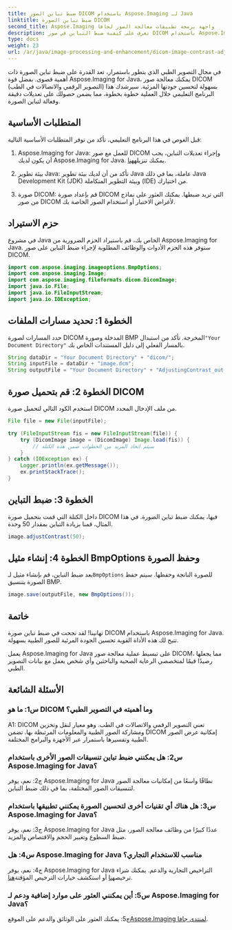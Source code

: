 ```yaml
---
title: ضبط تباين الصور DICOM باستخدام Aspose.Imaging لـ Java
linktitle: ضبط تباين الصورة DICOM
second_title: Aspose.Imaging واجهة برمجة تطبيقات معالجة الصور لجافا
description: تعرف على كيفية ضبط التباين في صور DICOM باستخدام Aspose.Imaging for Java. تعزيز الجودة البصرية للصور الطبية دون عناء.
type: docs
weight: 23
url: /ar/java/image-processing-and-enhancement/dicom-image-contrast-adjustment/
---
```

في مجال التصوير الطبي الذي يتطور باستمرار، تعد القدرة على ضبط تباين الصورة ذات أهمية قصوى. بفضل قوة Aspose.Imaging for Java، يمكنك معالجة صور DICOM (التصوير الرقمي والاتصالات في الطب) بسهولة لتحسين جودتها المرئية. سيرشدك هذا البرنامج التعليمي خلال العملية خطوة بخطوة، مما يضمن حصولك على تعديلات دقيقة وفعالة لتباين الصورة.

## المتطلبات الأساسية

قبل الغوص في هذا البرنامج التعليمي، تأكد من توفر المتطلبات الأساسية التالية:

1.  Aspose.Imaging for Java: للعمل مع صور DICOM وإجراء تعديلات التباين، يجب أن يكون لديك Aspose.Imaging for Java. يمكنك تنزيله[هنا](https://releases.aspose.com/imaging/java/).

2. بيئة تطوير Java: تأكد من أن لديك بيئة تطوير Java عاملة، بما في ذلك Java Development Kit (JDK) وبيئة التطوير المتكاملة (IDE) من اختيارك.

3. صورة DICOM: قم بإعداد صورة DICOM التي تريد ضبطها. يمكنك العثور على نماذج من صور DICOM لأغراض الاختبار أو استخدام الصور الخاصة بك.

## حزم الاستيراد

في مشروع Java الخاص بك، قم باستيراد الحزم الضرورية من Aspose.Imaging for Java. ستوفر هذه الحزم الأدوات والوظائف المطلوبة لإجراء ضبط التباين على صور DICOM.

```java
import com.aspose.imaging.imageoptions.BmpOptions;
import com.aspose.imaging.Image;
import com.aspose.imaging.fileformats.dicom.DicomImage;
import java.io.File;
import java.io.FileInputStream;
import java.io.IOException;
```

## الخطوة 1: تحديد مسارات الملفات

 حدد المسارات لصورة DICOM المدخلة وصورة BMP المخرجة. تأكد من استبدال`"Your Document Directory"` بالمسار الفعلي إلى دليل المستندات الخاص بك.

```java
String dataDir = "Your Document Directory" + "dicom/";
String inputFile = dataDir + "image.dcm";
String outputFile = "Your Document Directory" + "AdjustingContrast_out.bmp";
```

## الخطوة 2: قم بتحميل صورة DICOM

استخدم الكود التالي لتحميل صورة DICOM من ملف الإدخال المحدد.

```java
File file = new File(inputFile);

try (FileInputStream fis = new FileInputStream(file)) {
    try (DicomImage image = (DicomImage) Image.load(fis)) {
        // سيتم اتخاذ المزيد من الخطوات ضمن هذه الكتلة
    }
} catch (IOException ex) {
    Logger.println(ex.getMessage());
    ex.printStackTrace();
}
```

## الخطوة 3: ضبط التباين

داخل الكتلة التي قمت بتحميل صورة DICOM فيها، يمكنك ضبط تباين الصورة. في هذا المثال، قمنا بزيادة التباين بمقدار 50 وحدة.

```java
image.adjustContrast(50);
```

## الخطوة 4: إنشاء مثيل BmpOptions وحفظ الصورة

 بعد ضبط التباين، قم بإنشاء مثيل لـ`BmpOptions` للصورة الناتجة وحفظها. سيتم حفظ الصورة بتنسيق BMP.

```java
image.save(outputFile, new BmpOptions());
```

## خاتمة

تهانينا! لقد نجحت في ضبط تباين صورة DICOM باستخدام Aspose.Imaging for Java. تتيح لك هذه الأداة القوية تحسين الجودة المرئية للصور الطبية بسهولة.

يعمل Aspose.Imaging for Java على تبسيط عملية معالجة صور DICOM، مما يجعلها رصيدًا قيمًا لمتخصصي الرعاية الصحية والباحثين وأي شخص يعمل مع بيانات التصوير الطبي.

## الأسئلة الشائعة

### س1: ما هو DICOM وما أهميته في التصوير الطبي؟

A1: DICOM تعني التصوير الرقمي والاتصالات في الطب. وهو معيار لنقل وتخزين ومشاركة الصور الطبية والمعلومات المرتبطة بها. تضمن DICOM إمكانية عرض الصور الطبية وتفسيرها باستمرار عبر الأجهزة والبرامج المختلفة.

### س2: هل يمكنني ضبط تباين تنسيقات الصور الأخرى باستخدام Aspose.Imaging for Java؟

ج2: نعم، يوفر Aspose.Imaging for Java نطاقًا واسعًا من إمكانيات معالجة الصور لتنسيقات الصور المختلفة، بما في ذلك ضبط التباين.

### س3: هل هناك أي تقنيات أخرى لتحسين الصورة يمكنني تطبيقها باستخدام Aspose.Imaging for Java؟

ج3: نعم، يوفر Aspose.Imaging for Java عددًا كبيرًا من وظائف معالجة الصور، مثل ضبط السطوع وتغيير الحجم والاقتصاص والمزيد.

### س4: هل Aspose.Imaging for Java مناسب للاستخدام التجاري؟

 ج4: نعم، يوفر Aspose.Imaging for Java التراخيص التجارية والدعم. يمكنك شراء ترخيص[هنا](https://purchase.aspose.com/buy) أو استكشف خيارات الترخيص المؤقتة[هنا](https://purchase.aspose.com/temporary-license/).

### س5: أين يمكنني العثور على موارد إضافية ودعم لـ Aspose.Imaging for Java؟

 ج5: يمكنك العثور على الوثائق والدعم على الموقع[Aspose.Imaging لمنتدى جافا](https://forum.aspose.com/).